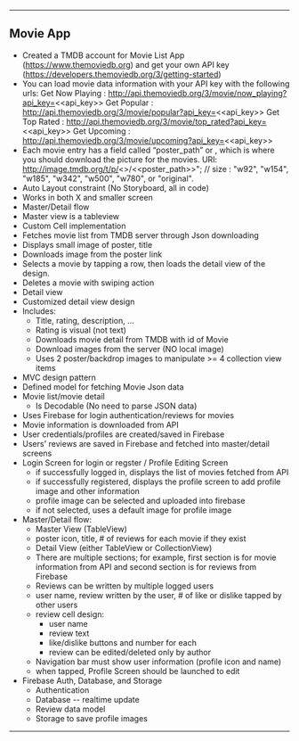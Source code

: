 -----------------------------------------------------------------------------------------------------------------------
Movie App
-----------------------------------------------------------------------------------------------------------------------
- Created a TMDB account for Movie List App (https://www.themoviedb.org) and 
	get your own API key (https://developers.themoviedb.org/3/getting-started)
- You can load movie data information with your API key with the following urls:
	Get Now Playing : http://api.themoviedb.org/3/movie/now_playing?api_key=<<api_key>>
	Get Popular : http://api.themoviedb.org/3/movie/popular?api_key=<<api_key>>
	Get Top Rated : http://api.themoviedb.org/3/movie/top_rated?api_key=<<api_key>>
	Get Upcoming : http://api.themoviedb.org/3/movie/upcoming?api_key=<<api_key>>
- Each movie entry has a field called “poster_path” or , which is where you should download the picture for the movies.
	URI: http://image.tmdb.org/t/p/<<size>>/<<poster_path>>"; // size : "w92", "w154", "w185", "w342", "w500", "w780", or "original".
- Auto Layout constraint (No Storyboard, all in code)
- Works in both X and smaller screen
- Master/Detail flow
- Master view is a tableview
- Custom Cell implementation
- Fetches movie list from TMDB server through Json downloading
- Displays small image of poster, title
- Downloads image from the poster link
- Selects a movie by tapping a row, then loads the detail view of the design.
- Deletes a movie with swiping action
- Detail view
- Customized detail view design
- Includes: 
	- Title, rating, description, ...
	- Rating is visual (not text)
	- Downloads movie detail from TMDB with id of Movie
	- Download images from the server (NO local image)
	- Uses 2 poster/backdrop images to manipulate >= 4 collection view items
- MVC design pattern
- Defined model for fetching Movie Json data
- Movie list/movie detail
	- Is Decodable (No need to parse JSON data)
- Uses Firebase for login authentication/reviews for movies
- Movie information is downloaded from API
- User credentials/profiles are created/saved in Firebase
- Users' reviews are saved in Firebase and fetched into master/detail screens
- Login Screen for login or regster / Profile Editing Screen
	- if successfully logged in, displays the list of movies fetched from API
	- if successfully registered, displays the profile screen to add profile image and other information
	- profile image can be selected and uploaded into firebase
	- if not selected, uses a default image for profile image
- Master/Detail flow:
	- Master View (TableView)
	- poster icon, title, # of reviews for each movie if they exist
	- Detail View (either TableView or CollectionView)
	- There are multiple sections; for example, first section is for movie information from API and second section is for reviews from Firebase
	- Reviews can be written by multiple logged users
	- user name, review written by the user, # of like or dislike tapped by other users
	- review cell design:
		- user name
		- review text
		- like/dislike buttons and number for each
		- review can be edited/deleted only by author
	- Navigation bar must show user information (profile icon and name)
	- when tapped, Profile Screen should be launched to edit
- Firebase Auth, Database, and Storage
	- Authentication
	- Database -- realtime update
	- Review data model
	- Storage to save profile images
-----------------------------------------------------------------------------------------------------------------------